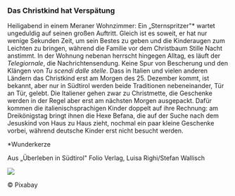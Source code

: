 ### Das Christkind hat Verspätung

Heiligabend in einem Meraner Wohnzimmer: Ein „Sternspritzer"\* wartet
ungeduldig auf seinen großen Auftritt. Gleich ist es soweit, er hat nur
wenige Sekunden Zeit, um sein Bestes zu geben und die Kinderaugen zum
Leichten zu bringen, während die Familie vor dem Christbaum Stille Nacht
anstimmt. In der Wohnung nebenan herrscht hingegen Alltag, es läuft der
_Telegiornale_, die Nachrichtensendung. Keine Spur von Bescherung und
den Klängen von _Tu scendi dalle stelle_. Dass in Italien und vielen
anderen Ländern das Christkind erst am Morgen des 25. Dezember kommt,
ist bekannt, aber nur in Südtirol werden beide Traditionen
nebeneinander, Tür an Tür, gelebt. Die Italiener gehen zwar zu
Christmette, die Geschenke werden in der Regel aber erst am nächsten
Morgen ausgepackt. Dafür kommen die italienischsprachigen Kinder doppelt
auf ihre Rechnung: am Dreikönigstag bringt ihnen die Hexe Befana, die
auf der Suche nach dem Jesuskind von Haus zu Haus zieht, nochmal ein
paar kleine Geschenke vorbei, während deutsche Kinder erst nicht besucht
werden.

\*Wunderkerze

Aus „Überleben in Südtirol" Folio Verlag, Luisa Righi/Stefan Wallisch

![](/content/15/15_Media/media/image1.jpeg)

© Pixabay
